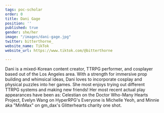```yaml
---
tags: poc-scholar
order: 0
title: Dani Gage
position: ''
published: true
gender: she/her
image: "/images/dani-gage.jpg"
twitter: bitterthorne_
website_name: TikTok
website_url: https://www.tiktok.com/@bitterthorne

---
```

Dani is a mixed-Korean content creator, TTRPG performer, and cosplayer based out of the Los Angeles area. With a strength for immersive prop building and whimsical ideas, Dani loves to incorporate cosplay and physical puzzles into her games. She most enjoys trying out different TTRPG systems and making new friends! Her most recent actual play appearances have been as: Celestian on the Doctor Who-Many Hearts Project, Evelyn Wang on HyperRPG's Everyone is Michelle Yeoh, and Minnie aka "MinMax" on gm_dax's Glitterhearts charity one shot.